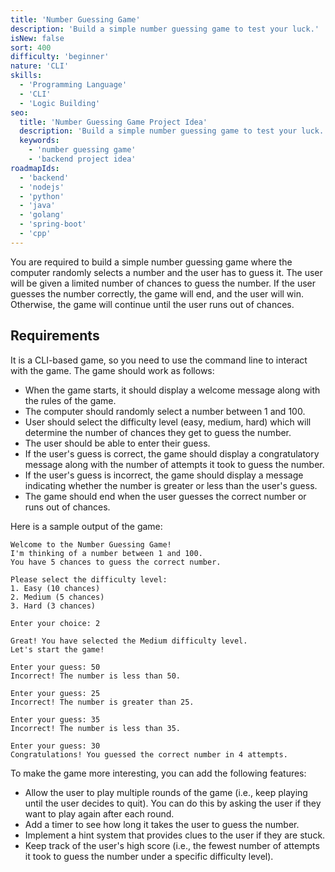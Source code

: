 ```yaml
---
title: 'Number Guessing Game'
description: 'Build a simple number guessing game to test your luck.'
isNew: false
sort: 400
difficulty: 'beginner'
nature: 'CLI'
skills:
  - 'Programming Language'
  - 'CLI'
  - 'Logic Building'
seo:
  title: 'Number Guessing Game Project Idea'
  description: 'Build a simple number guessing game to test your luck.'
  keywords:
    - 'number guessing game'
    - 'backend project idea'
roadmapIds:
  - 'backend'
  - 'nodejs'
  - 'python'
  - 'java'
  - 'golang'
  - 'spring-boot'
  - 'cpp'
---
```


You are required to build a simple number guessing game where the computer randomly selects a number and the user has to guess it. The user will be given a limited number of chances to guess the number. If the user guesses the number correctly, the game will end, and the user will win. Otherwise, the game will continue until the user runs out of chances.

## Requirements

It is a CLI-based game, so you need to use the command line to interact with the game. The game should work as follows:

- When the game starts, it should display a welcome message along with the rules of the game.
- The computer should randomly select a number between 1 and 100.
- User should select the difficulty level (easy, medium, hard) which will determine the number of chances they get to guess the number.
- The user should be able to enter their guess.
- If the user's guess is correct, the game should display a congratulatory message along with the number of attempts it took to guess the number.
- If the user's guess is incorrect, the game should display a message indicating whether the number is greater or less than the user's guess.
- The game should end when the user guesses the correct number or runs out of chances.

Here is a sample output of the game:

```plaintext
Welcome to the Number Guessing Game!
I'm thinking of a number between 1 and 100.
You have 5 chances to guess the correct number.

Please select the difficulty level:
1. Easy (10 chances)
2. Medium (5 chances)
3. Hard (3 chances)

Enter your choice: 2

Great! You have selected the Medium difficulty level.
Let's start the game!

Enter your guess: 50
Incorrect! The number is less than 50.

Enter your guess: 25
Incorrect! The number is greater than 25.

Enter your guess: 35
Incorrect! The number is less than 35.

Enter your guess: 30
Congratulations! You guessed the correct number in 4 attempts.
```

To make the game more interesting, you can add the following features:

- Allow the user to play multiple rounds of the game (i.e., keep playing until the user decides to quit). You can do this by asking the user if they want to play again after each round.
- Add a timer to see how long it takes the user to guess the number.
- Implement a hint system that provides clues to the user if they are stuck.
- Keep track of the user's high score (i.e., the fewest number of attempts it took to guess the number under a specific difficulty level).
